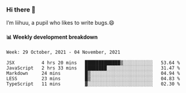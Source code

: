 ### Hi there 👋
I’m liihuu, a pupil who likes to write bugs.😄


#### 📊 Weekly development breakdown
<!--START_SECTION:waka-->
```text
Week: 29 October, 2021 - 04 November, 2021

JSX          4 hrs 20 mins   █████████████▒░░░░░░░░░░░   53.64 % 
JavaScript   2 hrs 33 mins   ████████░░░░░░░░░░░░░░░░░   31.47 % 
Markdown     24 mins         █▒░░░░░░░░░░░░░░░░░░░░░░░   04.94 % 
LESS         23 mins         █▒░░░░░░░░░░░░░░░░░░░░░░░   04.83 % 
TypeScript   11 mins         ▓░░░░░░░░░░░░░░░░░░░░░░░░   02.30 % 
```
<!--END_SECTION:waka-->

<!--
**liihuu/liihuu** is a ✨ _special_ ✨ repository because its `README.md` (this file) appears on your GitHub profile.

Here are some ideas to get you started:

- 🔭 I’m currently working on ...
- 🌱 I’m currently learning ...
- 👯 I’m looking to collaborate on ...
- 🤔 I’m looking for help with ...
- 💬 Ask me about ...
- 📫 How to reach me: ...
- 😄 Pronouns: ...
- ⚡ Fun fact: ...
-->
